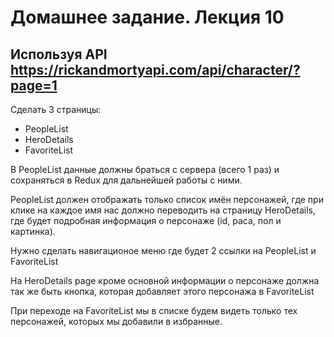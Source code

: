 # Домашнее задание. Лекция 10

## Используя API  https://rickandmortyapi.com/api/character/?page=1
Сделать 3 страницы: 
- PeopleList
- HeroDetails
- FavoriteList

В PeopleList данные должны браться с сервера (всего 1 раз) и сохраняться в Redux для дальнейшей работы с ними.

PeopleList должен отображать только список имён персонажей, где при клике на каждое имя нас должно переводить на страницу HeroDetails, где будет подробная информация о персонаже (id, раса, пол и картинка).

Нужно сделать навигационое меню где будет 2 ссылки на PeopleList и FavoriteList

На HeroDetails page кроме основной информации о персонаже должна так же быть кнопка, которая добавляет этого персонажа в FavoriteList

При переходе на FavoriteList мы в списке будем видеть только тех персонажей, которых мы добавили в избранные.
